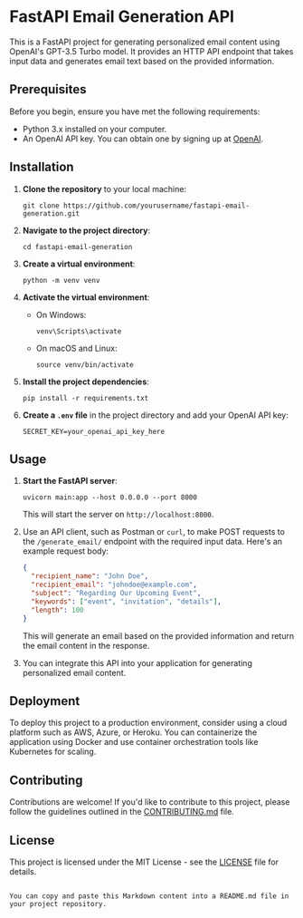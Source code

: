# FastAPI Email Generation API

This is a FastAPI project for generating personalized email content using OpenAI's GPT-3.5 Turbo model. It provides an HTTP API endpoint that takes input data and generates email text based on the provided information.

## Prerequisites

Before you begin, ensure you have met the following requirements:

- Python 3.x installed on your computer.
- An OpenAI API key. You can obtain one by signing up at [OpenAI](https://beta.openai.com/signup/).

## Installation

1. **Clone the repository** to your local machine:

   ```shell
   git clone https://github.com/yourusername/fastapi-email-generation.git
   ```

2. **Navigate to the project directory**:

   ```shell
   cd fastapi-email-generation
   ```

3. **Create a virtual environment**:

   ```shell
   python -m venv venv
   ```

4. **Activate the virtual environment**:

   - On Windows:

     ```shell
     venv\Scripts\activate
     ```

   - On macOS and Linux:

     ```shell
     source venv/bin/activate
     ```

5. **Install the project dependencies**:

   ```shell
   pip install -r requirements.txt
   ```

6. **Create a `.env` file** in the project directory and add your OpenAI API key:

   ```shell
   SECRET_KEY=your_openai_api_key_here
   ```

## Usage

1. **Start the FastAPI server**:

   ```shell
   uvicorn main:app --host 0.0.0.0 --port 8000
   ```

   This will start the server on `http://localhost:8000`.

2. Use an API client, such as Postman or `curl`, to make POST requests to the `/generate_email/` endpoint with the required input data. Here's an example request body:

   ```json
   {
     "recipient_name": "John Doe",
     "recipient_email": "johndoe@example.com",
     "subject": "Regarding Our Upcoming Event",
     "keywords": ["event", "invitation", "details"],
     "length": 100
   }
   ```

   This will generate an email based on the provided information and return the email content in the response.

3. You can integrate this API into your application for generating personalized email content.

## Deployment

To deploy this project to a production environment, consider using a cloud platform such as AWS, Azure, or Heroku. You can containerize the application using Docker and use container orchestration tools like Kubernetes for scaling.

## Contributing

Contributions are welcome! If you'd like to contribute to this project, please follow the guidelines outlined in the [CONTRIBUTING.md](CONTRIBUTING.md) file.

## License

This project is licensed under the MIT License - see the [LICENSE](LICENSE) file for details.

```

You can copy and paste this Markdown content into a README.md file in your project repository.
```

```

```
